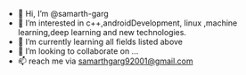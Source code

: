 - 👋 Hi, I’m @samarth-garg
- 👀 I’m interested in c++,androidDevelopment, linux ,machine learning,deep learning and new technologies.
- 🌱 I’m currently learning all fields listed above
- 💞️ I’m looking to collaborate on ...
- 📫 reach me via samarthgarg92001@gmail.com

<!---
samarth-garg625/samarth-garg625 is a ✨ special ✨ repository because its `README.md` (this file) appears on your GitHub profile.
You can click the Preview link to take a look at your changes.
--->
